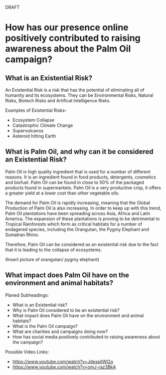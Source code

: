DRAFT

# How has our presence online positively contributed to raising awareness about the Palm Oil campaign? #

## What is an Existential Risk? ##

An Existential Risk is a risk that has the potential of eliminating all of humanity and its ecosystems. They can be Environmental Risks, Natural Risks, Biotech Risks and Artifical Intelligence Risks. 

Examples of Existential Risks-
- Ecosystem Collapse
- Catastrophic Climate Change
- Supervolcanos
- Asteroid hitting Earth

## What is Palm Oil, and why can it be considered an Existential Risk? ##

Palm Oil is high quality ingredient that is used for a number of different reasons. It is an ingredient found in food products, detergents, cosmetics and biofuel. Palm Oil can be found in close to 50% of the packaged products found in supermarkets. Palm Oil is a very productive crop, it offers a greater yield at a lower cost than other vegetable oils. 

The demand for Palm Oil is rapidly increasing, meaning that the Global Production of Palm Oil is also increasing. In order to keep up with this trend, Palm Oil plantations have been spreading across Asia, Africa and Latin America. The expansion of these plantations is proving to be detrimental to Tropical Rainforests which form as critical habitats for a number of endagered species, including the Orangutan, the Pygmy Elephant and Sumatran Rhino. 

Therefore, Palm Oil can be considered as an existential risk due to the fact that it is leading to the collapse of ecosystems.

(Insert picture of orangutan/ pygmy elephant)

## What impact does Palm Oil have on the environment and animal habitats?






Planed Subheadings:
- What is an Existential risk?
- Why is Palm Oil considered to be an existential risk?
- What impact does Palm Oil have on the environment and animal habitats?
- What is the Palm Oil campaign?
- What are charities and campaigns doing now?
- How has social media positively contributed to raising awareness about the campaign?

Possible Video Links:
- https://www.youtube.com/watch?v=JdpspllWI2o
- https://www.youtube.com/watch?v=omJ-raz3BkA
